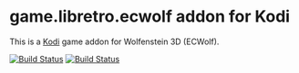 # game.libretro.ecwolf addon for Kodi

This is a [Kodi](http://kodi.tv) game addon for Wolfenstein 3D (ECWolf).

[![Build Status](https://travis-ci.org/kodi-game/game.libretro.ecwolf.svg?branch=master)](https://travis-ci.org/kodi-game/game.libretro.ecwolf)
[![Build Status](https://ci.appveyor.com/api/projects/status/github/kodi-game/game.libretro.ecwolf?svg=true)](https://ci.appveyor.com/project/kodi-game/game-libretro-ecwolf)
